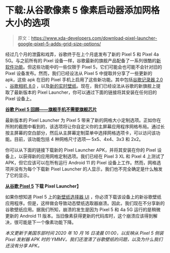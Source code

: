 # 下载:从谷歌像素 5 像素启动器添加网格大小的选项

> 原文：<https://www.xda-developers.com/download-pixel-launcher-google-pixel-5-adds-grid-size-options/>

经过几个月的泄露和戏弄，谷歌终于在上个月底发布了新的 Pixel 5 和 Pixel 4a 5G。与之前所有的 Pixel 设备一样，谷歌最新的旗舰产品配备了一系列很酷的[新软件功能](https://www.xda-developers.com/new-google-camera-features-pixel-5-pixel-4a-5g/)。但这些功能中的一些仅限于 Pixel 5，它们可能会也可能不会针对旧的 Pixel 设备发布。然而，我们已经设法从 Pixel 5 中提取并分享了一些更新的 apk，这些 apk 在旧的 Pixel 手机上启用了这些新功能。其中包括[谷歌记录器 2.0](https://www.xda-developers.com/download-google-recorder-2-0-pixel-5-other-pixel-devices/) 、[谷歌相机 8.0](https://www.xda-developers.com/download-google-camera-8-0-from-pixel-5-other-pixel-phones/) ，以及[新的实时壁纸](https://www.xda-developers.com/download-google-pixel-5-live-wallpapers/)。现在，我们已经设法从谷歌的新旗舰上提取了最新版本的 Pixel Launcher，你可以通过下面的链接将其安装在任何旧的 Pixel 设备上。

**[谷歌 Pixel 5 回顾——旗舰手机不需要旗舰芯片](https://www.xda-developers.com/google-pixel-5-review/)**

最新版本的 Pixel Launcher 为 Pixel 5 带来了新的网格大小定制选项。正如你在所附的截图中看到的，该选项将让你自定义你的主屏幕应用程序网格布局。通过长按主屏幕的空白部分，然后从主屏幕定制菜单中选择网格选项卡，可以访问该功能。目前，该功能包括 4 种网格尺寸选项— 5x5、4x4、3x3 和 2x2。

你可以从下面的链接下载新的 Pixel Launcher APK，并将其安装在你的 Pixel 设备上，以获得新的应用网格定制选项。我们已经在 Pixel 3 XL 和 Pixel 4 上测试了 APK，但它应该可以在所有运行 Android 11 的 Pixel 设备上工作。然而，网格选项并没有为每个下载新 Pixel Launcher 的人显示，我们也不完全确定是什么触发了它的显示。

**[从谷歌 Pixel 5](https://mega.nz/file/LjgUSICB#QxAMqbVf0qWg37kj6jnQ0mmF49ohru2meM3uGZCIvOs) 下载 Pixel Launcher】**

如果你想知道 Pixel 5 上的[新壁纸选择器 UI](https://twitter.com/MishaalRahman/status/1316394078527909888) ，你必须下载该设备上的新谷歌壁纸应用程序。但是，这样做会导致动态壁纸选取器崩溃。因此，我们现在不分享新的谷歌壁纸应用。据我们所知，崩溃的发生是因为 Pixel 5 和 4a 5G 运行的是稍微更新的 Android 11 版本。当旧像素获得更新的代码库时，这个崩溃应该得到解决，很可能是下一个像素功能下降。

*本文更新于美国东部时间 2020 年 10 月 16 日凌晨 01:00，以反映从 Pixel 5 侧装 Pixel 发射器 APK 时的 YMMV。我们还澄清了谷歌壁纸的问题，以及为什么我们还没有分享 APK。*